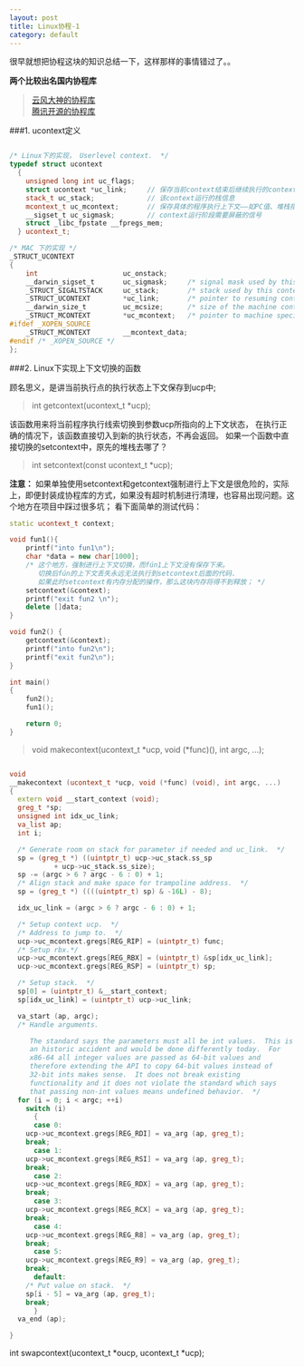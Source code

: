 ```yaml
---
layout: post
title: Linux协程-1
category: default
---
```


很早就想把协程这块的知识总结一下，这样那样的事情错过了。。

**两个比较出名国内协程库**

> [云风大神的协程库](https://github.com/cloudwu/coroutine/)  
> [腾讯开源的协程库](https://code.csdn.net/Tencent/libco/tree/master)

###1. ucontext定义

```cpp

/* Linux下的实现， Userlevel context.  */
typedef struct ucontext
  {
    unsigned long int uc_flags;
    struct ucontext *uc_link;     // 保存当前context结束后继续执行的context记录
    stack_t uc_stack;             // 该context运行的栈信息
    mcontext_t uc_mcontext;       // 保存具体的程序执行上下文——如PC值、堆栈指针、寄存器值等信息——其实现方式依赖于底层运行的系统架构，是平台、硬件相关的。
    __sigset_t uc_sigmask;        // context运行阶段需要屏蔽的信号
    struct _libc_fpstate __fpregs_mem;
  } ucontext_t;

/* MAC 下的实现 */
_STRUCT_UCONTEXT
{
	int                     uc_onstack;
	__darwin_sigset_t       uc_sigmask;     /* signal mask used by this context */
	_STRUCT_SIGALTSTACK     uc_stack;       /* stack used by this context */
	_STRUCT_UCONTEXT        *uc_link;       /* pointer to resuming context */
	__darwin_size_t	        uc_mcsize;      /* size of the machine context passed in */
	_STRUCT_MCONTEXT        *uc_mcontext;   /* pointer to machine specific context */
#ifdef _XOPEN_SOURCE
	_STRUCT_MCONTEXT        __mcontext_data;
#endif /* _XOPEN_SOURCE */
};

```

###2. Linux下实现上下文切换的函数

顾名思义，是讲当前执行点的执行状态上下文保存到ucp中;
> int getcontext(ucontext_t *ucp);  


该函数用来将当前程序执行线索切换到参数ucp所指向的上下文状态，
在执行正确的情况下，该函数直接切入到新的执行状态，不再会返回。
如果一个函数中直接切换的setcontext中，原先的堆栈去哪了？
> int setcontext(const ucontext_t *ucp); 

**注意：**
如果单独使用setcontext和getcontext强制进行上下文是很危险的，实际上，即便封装成协程库的方式，如果没有超时机制进行清理，也容易出现问题。这个地方在项目中踩过很多坑；
看下面简单的测试代码：
```cpp
static ucontext_t context;

void fun1(){
	printf("into fun1\n");
	char *data = new char[1000];
	/* 这个地方，强制进行上下文切换，而fún1上下文没有保存下来。
	   切换后fún的上下文丢失永远无法执行到setcontext后面的代码.
	   如果此时setcontext有内存分配的操作，那么这块内存将得不到释放； */
	setcontext(&context);     
	printf("exit fun2 \n"); 
	delete []data;
}

void fun2() {
	getcontext(&context);
	printf("into fun2\n");
	printf("exit fun2\n");
}

int main()
{
	fun2();
	fun1();

	return 0;
}
```

> void makecontext(ucontext_t *ucp, void (*func)(), int argc, ...); 

```cpp

void
__makecontext (ucontext_t *ucp, void (*func) (void), int argc, ...)
{
  extern void __start_context (void);
  greg_t *sp;
  unsigned int idx_uc_link;
  va_list ap;
  int i;

  /* Generate room on stack for parameter if needed and uc_link.  */
  sp = (greg_t *) ((uintptr_t) ucp->uc_stack.ss_sp
		   + ucp->uc_stack.ss_size);
  sp -= (argc > 6 ? argc - 6 : 0) + 1;
  /* Align stack and make space for trampoline address.  */
  sp = (greg_t *) ((((uintptr_t) sp) & -16L) - 8);

  idx_uc_link = (argc > 6 ? argc - 6 : 0) + 1;

  /* Setup context ucp.  */
  /* Address to jump to.  */
  ucp->uc_mcontext.gregs[REG_RIP] = (uintptr_t) func;
  /* Setup rbx.*/
  ucp->uc_mcontext.gregs[REG_RBX] = (uintptr_t) &sp[idx_uc_link];
  ucp->uc_mcontext.gregs[REG_RSP] = (uintptr_t) sp;

  /* Setup stack.  */
  sp[0] = (uintptr_t) &__start_context;
  sp[idx_uc_link] = (uintptr_t) ucp->uc_link;

  va_start (ap, argc);
  /* Handle arguments.

     The standard says the parameters must all be int values.  This is
     an historic accident and would be done differently today.  For
     x86-64 all integer values are passed as 64-bit values and
     therefore extending the API to copy 64-bit values instead of
     32-bit ints makes sense.  It does not break existing
     functionality and it does not violate the standard which says
     that passing non-int values means undefined behavior.  */
  for (i = 0; i < argc; ++i)
    switch (i)
      {
      case 0:
	ucp->uc_mcontext.gregs[REG_RDI] = va_arg (ap, greg_t);
	break;
      case 1:
	ucp->uc_mcontext.gregs[REG_RSI] = va_arg (ap, greg_t);
	break;
      case 2:
	ucp->uc_mcontext.gregs[REG_RDX] = va_arg (ap, greg_t);
	break;
      case 3:
	ucp->uc_mcontext.gregs[REG_RCX] = va_arg (ap, greg_t);
	break;
      case 4:
	ucp->uc_mcontext.gregs[REG_R8] = va_arg (ap, greg_t);
	break;
      case 5:
	ucp->uc_mcontext.gregs[REG_R9] = va_arg (ap, greg_t);
	break;
      default:
	/* Put value on stack.  */
	sp[i - 5] = va_arg (ap, greg_t);
	break;
      }
  va_end (ap);

}

```

int swapcontext(ucontext_t *oucp, ucontext_t *ucp);
```





